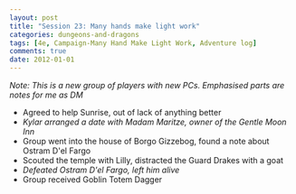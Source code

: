 ```yaml
---
layout: post
title: "Session 23: Many hands make light work"
categories: dungeons-and-dragons
tags: [4e, Campaign-Many Hand Make Light Work, Adventure log]
comments: true
date: 2012-01-01
---
```


*Note: This is a new group of players with new PCs. Emphasised parts are notes for me as DM*

* Agreed to help Sunrise, out of lack of anything better
* _Kylar arranged a date with Madam Maritze, owner of the Gentle Moon Inn_
* Group went into the house of Borgo Gizzebog, found a note about Ostram D'el Fargo
* Scouted the temple with Lilly, distracted the Guard Drakes with a goat
* _Defeated Ostram D'el Fargo, left him alive_
* Group received Goblin Totem Dagger
